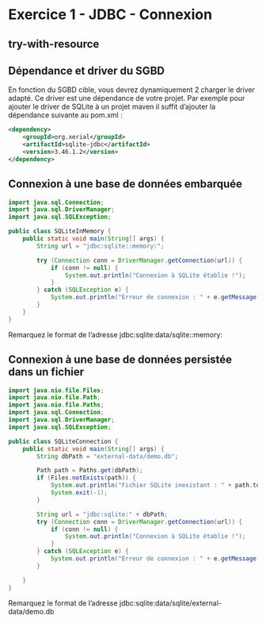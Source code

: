 # Exercice 1 - JDBC - Connexion

## try-with-resource



## Dépendance et driver du SGBD

En fonction du SGBD cible, vous devrez dynamiquement 2 charger le driver adapté.
Ce driver est une dépendance de votre projet. Par exemple pour ajouter le driver de
SQLite à un projet maven il suffit d’ajouter la dépendance suivante au pom.xml :

```xml showLineNumbers title="pom.xml"
<dependency>
    <groupId>org.xerial</groupId>
    <artifactId>sqlite-jdbc</artifactId>
    <version>3.46.1.2</version>
</dependency>
```


## Connexion à une base de données embarquée

```java showLineNumbers
import java.sql.Connection;
import java.sql.DriverManager;
import java.sql.SQLException;

public class SQLiteInMemory {
    public static void main(String[] args) {
        String url = "jdbc:sqlite::memory:";

        try (Connection conn = DriverManager.getConnection(url)) {
            if (conn != null) {
                System.out.println("Connexion à SQLite établie !");
            }
        } catch (SQLException e) {
            System.out.println("Erreur de connexion : " + e.getMessage());
        }
    }
}
```

Remarquez le format de l’adresse jdbc:sqlite:data/sqlite::memory:


## Connexion à une base de données persistée dans un fichier

```java showLineNumbers
import java.nio.file.Files;
import java.nio.file.Path;
import java.nio.file.Paths;
import java.sql.Connection;
import java.sql.DriverManager;
import java.sql.SQLException;

public class SQLiteConnection {
    public static void main(String[] args) {
        String dbPath = "external-data/demo.db";

        Path path = Paths.get(dbPath);
        if (Files.notExists(path)) {
            System.out.println("Fichier SQLite inexistant : " + path.toAbsolutePath());
            System.exit(-1);
        }

        String url = "jdbc:sqlite:" + dbPath;
        try (Connection conn = DriverManager.getConnection(url)) {
            if (conn != null) {
                System.out.println("Connexion à SQLite établie !");
            }
        } catch (SQLException e) {
            System.out.println("Erreur de connexion : " + e.getMessage());
        }

    }
}
```

Remarquez le format de l’adresse jdbc:sqlite:data/sqlite/external-data/demo.db